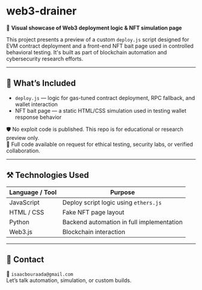 # web3-drainer

🚀 **Visual showcase of Web3 deployment logic & NFT simulation page**

This project presents a preview of a custom `deploy.js` script designed for EVM contract deployment and a front-end NFT bait page used in controlled behavioral testing. It's built as part of blockchain automation and cybersecurity research efforts.

---

## 🧠 What’s Included

- `deploy.js` — logic for gas-tuned contract deployment, RPC fallback, and wallet interaction  
- NFT bait page — a static HTML/CSS simulation used in testing wallet response behavior

🛡️ No exploit code is published. This repo is for educational or research preview only.  
📩 Full code available on request for ethical testing, security labs, or verified collaboration.

---

## ⚒️ Technologies Used

| Language / Tool | Purpose                                  |
|------------------|------------------------------------------|
| JavaScript       | Deploy script logic using `ethers.js`    |
| HTML / CSS       | Fake NFT page layout                     |
| Python           | Backend automation in full implementation |
| Web3.js          | Blockchain interaction                   |

---

## 🔗 Contact

📧 `isaacbouraada@gmail.com`  
Let’s talk automation, simulation, or custom builds.

